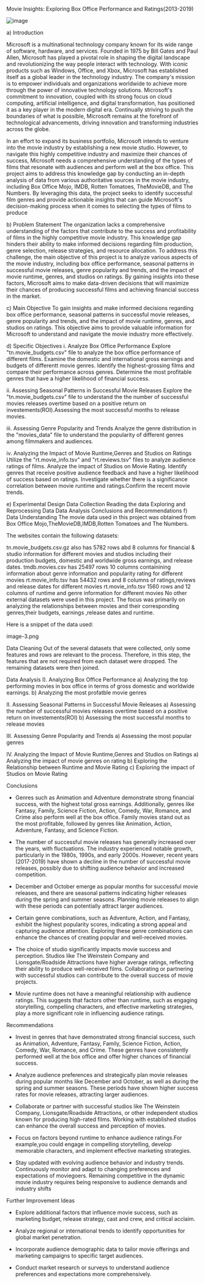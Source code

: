 Movie Insights: Exploring Box Office Performance and Ratings(2013-2019)

![image](https://github.com/sogodongo/Phase-1-Project/assets/103502854/940eb443-2445-4739-9395-bcd21f4d33f3)


a) Introduction


Microsoft is a multinational technology company known for its wide range of software, hardware, and services. Founded in 1975 by Bill Gates and Paul Allen, Microsoft has played a pivotal role in shaping the digital landscape and revolutionizing the way people interact with technology. With iconic products such as Windows, Office, and Xbox, Microsoft has established itself as a global leader in the technology industry. The company's mission is to empower individuals and organizations worldwide to achieve more through the power of innovative technology solutions. Microsoft's commitment to innovation, coupled with its strong focus on cloud computing, artificial intelligence, and digital transformation, has positioned it as a key player in the modern digital era. Continually striving to push the boundaries of what is possible, Microsoft remains at the forefront of technological advancements, driving innovation and transforming industries across the globe.

In an effort to expand its business portfolio, Microsoft intends to venture into the movie industry by establishing a new movie studio. However, to navigate this highly competitive industry and maximize their chances of success, Microsoft needs a comprehensive understanding of the types of films that resonate with audiences and perform well at the box office. This project aims to address this knowledge gap by conducting an in-depth analysis of data from various authoritative sources in the movie industry, including Box Office Mojo, IMDB, Rotten Tomatoes, TheMovieDB, and The Numbers. By leveraging this data, the project seeks to identify successful film genres and provide actionable insights that can guide Microsoft's decision-making process when it comes to selecting the types of films to produce

b) Problem Statement
The organization lacks a comprehensive understanding of the factors that contribute to the success and profitability of films in the highly competitive movie industry. This knowledge gap hinders their ability to make informed decisions regarding film production, genre selection, release strategies, and resource allocation. To address this challenge, the main objective of this project is to analyze various aspects of the movie industry, including box office performance, seasonal patterns in successful movie releases, genre popularity and trends, and the impact of movie runtime, genres, and studios on ratings. By gaining insights into these factors, Microsoft aims to make data-driven decisions that will maximize their chances of producing successful films and achieving financial success in the market.

c) Main Objective
To gain insights and make informed decisions regarding box office performance, seasonal patterns in successful movie releases, genre popularity and trends, and the impact of movie runtime, genres, and studios on ratings. This objective aims to provide valuable information for Microsoft to understand and navigate the movie industry more effectively.

d) Specific Objectives
i. Analyze Box Office Performance
Explore "tn.movie_budgets.csv" file to analyze the box office performance of different films. Examine the domestic and international gross earnings and budgets of differentt movie genres. Identify the highest-grossing films and compare their performance across genres. Determine the most profitable genres that have a higher likelihood of financial success.

ii. Assessing Seasonal Patterns in Successful Movie Releases
Explore the "tn.movie_budgets.csv" file to understand the the number of successful movies releases overtime based on a positive return on investements(ROI).Assessing the most successful months to release movies.

iii. Assessing Genre Popularity and Trends
Analyze the genre distribution in the "movies_data" file to understand the popularity of different genres among filmmakers and audiences.

iv. Analyzing the Impact of Movie Runtime,Genres and Studios on Ratings
Utilize the "rt.movie_info.tsv" and "rt.reviews.tsv" files to analyze audience ratings of films. Analyze the impact of Studios on Movie Rating. Identify genres that receive positive audience feedback and have a higher likelihood of success based on ratings. Investigate whether there is a significance correlation between movie runtime and ratings.Confirm the recent movie trends.

e) Experimental Design
Data Collection
Reading the data
Exploring and Reprocessing Data
Data Analysis
Conclusions and Recommendations
f) Data Understanding
The movie data used in this project was obtained from Box Office Mojo,TheMovieDB,IMDB,Rotten Tomatoes and The Numbers.

The websites contain the following datasets:

tn.movie_budgets.csv.gz also has 5782 rows abd 8 columns for financial & studio information for different movies and studios including their production budgets, domestic and worldwide gross earnings, and release dates.
tmdb.movies.csv has 25497 rows 10 columns containining information about genre information and popularity rating for different movies
rt.movie_info.tsv has 54432 rows and 8 columns of ratings,reviews and release dates for different movies
rt.movie_info.tsv 1560 rows and 12 columns of runtime and genre information for different movies
No other external datasets were used in this project. The focus was primarily on analyzing the relationships between movies and their corresponding genres,their budgets, earnings ,release dates and runtime.

Here is a snippet of the data used:

image-3.png



Data Cleaning
Out of the several datasets that were collected, only some features and rows are relevant to the process. Therefore, in this step, the features that are not required from each dataset were dropped. The remaining datasets were then joined. 


 Data Analysis
I). Analyzing Box Office Performance
a) Analyzing the top performing movies in box office in terms of gross domestic and worldwide earnings.
b) Analyzing the most profatble movie genres


II. Assessing Seasonal Patterns in Successful Movie Releases
a) Assessing the number of successful movies releases overtime based on a positive return on investements(ROI)
b) Assessing the most successful months to release movies

III. Assessing Genre Popularity and Trends
a) Assessing the most popular genres

IV. Analyzing the Impact of Movie Runtime,Genres and Studios on Ratings
a) Analyzing the impact of movie genres on rating
b) Exploring the Relationship between Runtime and Movie Rating
c) Exploring the impact of Studios on Movie Rating

Conclusions
- Genres such as Animation and Adventure demonstrate strong financial success, with the highest total gross earnings. Additionally, genres like Fantasy, Family, Science Fiction, Action, Comedy, War, Romance, and Crime also perform well at the box office. Family movies stand out as the most profitable, followed by genres like Animation, Action, Adventure, Fantasy, and Science Fiction.

- The number of successful movie releases has generally increased over the years, with fluctuations. The industry experienced notable growth, particularly in the 1980s, 1990s, and early 2000s. However, recent years (2017-2019) have shown a decline in the number of successful movie releases, possibly due to shifting audience behavior and increased competition.

- December and October emerge as popular months for successful movie releases, and there are seasonal patterns indicating higher releases during the spring and summer seasons. Planning movie releases to align with these periods can potentially attract larger audiences.

- Certain genre combinations, such as Adventure, Action, and Fantasy, exhibit the highest popularity scores, indicating a strong appeal and capturing audience attention. Exploring these genre combinations can enhance the chances of creating popular and well-received movies.

- The choice of studio significantly impacts movie success and perception. Studios like The Weinstein Company and Lionsgate/Roadside Attractions have higher average ratings, reflecting their ability to produce well-received films. Collaborating or partnering with successful studios can contribute to the overall success of movie projects.

- Movie runtime does not have a meaningful relationship with audience ratings. This suggests that factors other than runtime, such as engaging storytelling, compelling characters, and effective marketing strategies, play a more significant role in influencing audience ratings.

Recommendations
- Invest in genres that have demonstrated strong financial success, such as Animation, Adventure, Fantasy, Family, Science Fiction, Action, Comedy, War, Romance, and Crime. These genres have consistently performed well at the box office and offer higher chances of financial success.

- Analyze audience preferences and strategically plan movie releases during popular months like December and October, as well as during the spring and summer seasons. These periods have shown higher success rates for movie releases, attracting larger audiences.

- Collaborate or partner with successful studios like The Weinstein Company, Lionsgate/Roadside Attractions, or other independent studios known for producing high-rated films. Working with established studios can enhance the overall success and perception of movies.

- Focus on factors beyond runtime to enhance audience ratings.For example,you could engage in compelling storytelling, develop memorable characters, and implement effective marketing strategies.

- Stay updated with evolving audience behavior and industry trends. Continuously monitor and adapt to changing preferences and expectations of moviegoers. Remaining competitive in the dynamic movie industry requires being responsive to audience demands and industry shifts

Further Improvement Ideas
- Explore additional factors that influence movie success, such as marketing budget, release strategy, cast and crew, and critical acclaim.

- Analyze regional or international trends to identify opportunities for global market penetration.

- Incorporate audience demographic data to tailor movie offerings and marketing campaigns to specific target audiences.

- Conduct market research or surveys to understand audience preferences and expectations more comprehensively.

